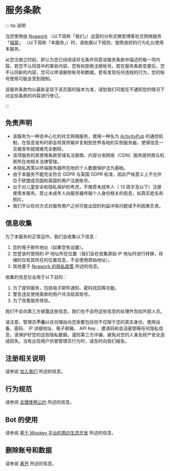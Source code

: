 # 服务条款 <Badge type="tip" text="ToS" vertical="top" />

::: tip 说明

当您使用由 [Nyawork] （以下简称「我们」）运营的分布式微型博客社交网络服务 「[喵窝]」 （以下简称「本服务」）时，请依据以下规则，按照良好的行为礼仪使用本服务。

从您注册之时起，即认为您已经阅读并无条件同意该服务条款中描述的每一项内容。若您不认同其中的某些内容，您有权拒绝注册账号。若在服务条款变更后，您不认同新的内容，您可以申请删除账号和数据。若有发现任何违规的行为，您的账号使用可能会受到限制。

该服务条款均以最新呈现于该页面的版本为准，请恕我们可能在不通知您的情况下对这些条款的内容进行修订。

:::

## 免责声明

- 该服务为一种去中心化的社交网络服务，使用一种名为 [ActivityPub] 的通信机制，在信息发布时即会将其传输并复制到世界各地的实例服务器，使得信息一旦被发布就很难完全删除。
- 该项服务的其使用条款受域名注册商、内容分发网络（CDN）服务提供商与机房所在地相关法律管辖。
- 本隐私政策以终端服务器所在地的个人数据保护法为基础。
- 由于本服务不能完全符合 GDPR 与英国 GDPR 标准，因此严格意义上不允许位于欧盟成员国和英国的用户注册账号。
- 出于对儿童安全和隐私保护的考虑，不推荐未成年人（ 13 周岁及以下）注册使用本服务。禁止未成年人向服务器传输个人身份相关的信息，如真实姓名和照片。
- 我们不以任何方式对服务用户之间可能出现的利益冲突问题或不利因素负责。

## 信息收集

为了本服务的正常运作，我们会收集以下信息：

1. 您的电子邮件地址（如果您有设置）。
2. 您登录时使用的 IP 地址所在位置（我们会在收集原始 IP 地址时进行转换，存储的仅有其所在的位置信息，不会使用原始地址）。
3. 其他基于 [Nyawork 的隐私政策] 所述的信息。

收集的信息仅会用于以下目的：

1. 为了提供服务，包括电子邮件通知、密码找回等功能。
2. 警告违反使用条款的用户并冻结其账号。
3. 为了改善服务体验。

我们不会向第三方披露这些信息，我们也不会将这些信息的处理外包给外部人员。

请注意，管理员**不会**以任何理由向您索要包括但不仅限于您的真实身份、使用设备、密码、 IP 详细地址、电子邮箱、 API Key 、邀请码和会话密钥等任何隐私信息。请保护好您的这些隐私数据，谨防第三方诈骗，避免对您的人身及财产安全造成损失。当有出现用户仿冒管理员行为时，请及时向我们报告。

## 注册相关说明

请参阅 [加入我们] 所述的信息。

## 行为规范

请参阅 [合理使用公约] 所述的信息。

## Bot 的使用

请参阅 [基于 Misskey 平台的周边生态开发] 所述的信息。

## 删除账号和数据

请参阅 [离开] 所述的信息。


[Nyawork]: https://nya.work
[喵窝]: https://nya.one
[ActivityPub]: https://activitypub.rocks
[加入我们]: /join/
[合理使用公约]: /aup/
[基于 Misskey 平台的周边生态开发]: /develop/peripheral/
[Nyawork 的隐私政策]: https://nya.work/privacy
[离开]: /leave/
